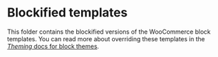 # Blockified templates

This folder contains the blockified versions of the WooCommerce block templates. You can read more about overriding these templates in the [_Theming_ docs for block themes](/docs/block-theme-development/theming-woo-blocks.md#block-templates).
